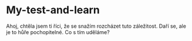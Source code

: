 # My-test-and-learn
Ahoj, chtěla jsem ti říci, že se snažím rozcházet tuto záležitost. Daří se, ale je to hůře pochopitelné. Co s tím uděláme?

